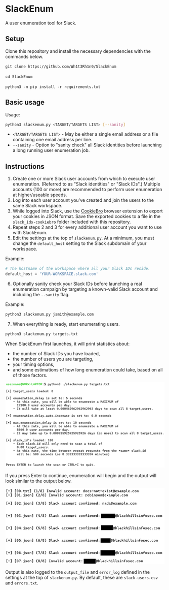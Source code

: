 # SlackEnum

A user enumeration tool for Slack.


## Setup

Clone this repository and install the necessary dependencies with the commands below.

```
git clone https://github.com/Wh1t3Rh1n0/SlackEnum

cd SlackEnum

python3 -m pip install -r requirements.txt
```


## Basic usage


Usage:

```bash
python3 slackenum.py <TARGET/TARGETS LIST> [--sanity]
```

- `<TARGET/TARGETS LIST>` - May be either a single email address or a file containing one email address per line.
- `--sanity` - Option to "sanity check" all Slack identities before launching a long running user enumeration job.



## Instructions

1. Create one or more Slack user accounts from which to execute user enumeration. (Referred to as "Slack identities" or "Slack IDs".) Multiple accounts (100 or more) are recommended to perform user enumeration at higher/useable speeds.
2. Log into each user account you've created and join the users to the same Slack workspace.
3. While logged into Slack, use the [CookieBro](https://addons.mozilla.org/en-US/firefox/addon/cookiebro/) browser extension to export your cookies in JSON format. Save the exported cookies to a file in the `slack_ids-cookiebro` folder included with this repository.
4. Repeat steps 2 and 3 for every additional user account you want to use with SlackEnum.
5. Edit the settings at the top of `slackenum.py`. At a minimum, you must change the `default_host` setting to the Slack subdomain of your workspace. 
 
Example:

```python
# The hostname of the workspace where all your Slack IDs reside.
default_host = 'YOUR-WORKSPACE.slack.com'
```

6. Optionally sanity check your Slack IDs before launching a real enumeration campaign by targeting a known-valid Slack account and including the `--sanity` flag.

Example:

```bash
python3 slackenum.py jsmith@example.com
```

7. When everything is ready, start enumerating users.

```bash
python3 slackenum.py targets.txt
```

When SlackEnum first launches, it will print statistics about:
- the number of Slack IDs you have loaded, 
- the number of users you are targeting, 
- your timing options,
- and some estimations of how long enumeration could take, based on all of those factors.

![](assets/example-execution.png)

If you press Enter to continue, enumeration will begin and the output will look similar to the output below.

![](assets/example-output.png)

Output is also logged to the `output_file` and `error_log` defined in the settings at the top of `slackenum.py`. By default, these are `slack-users.csv` and `errors.txt`.

